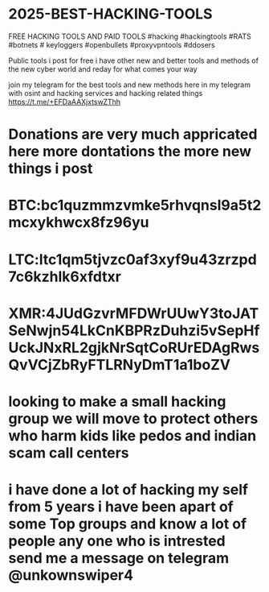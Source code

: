 # 2025-BEST-HACKING-TOOLS 
FREE HACKING TOOLS AND PAID TOOLS #hacking #hackingtools #RATS #botnets # keyloggers #openbullets #proxyvpntools #ddosers

Public tools i post for free i have other new and better tools and methods of the new cyber world and reday for what comes your way 

join my telegram for the best tools and new methods here in my telegram with osint and hacking services and hacking related things   https://t.me/+EFDaAAXjxtswZThh
# Donations are very much appricated here more dontations the more new things i post 
# BTC:bc1quzmmzvmke5rhvqnsl9a5t2mcxykhwcx8fz96yu
# LTC:ltc1qm5tjvzc0af3xyf9u43zrzpd7c6kzhlk6xfdtxr
# XMR:4JUdGzvrMFDWrUUwY3toJATSeNwjn54LkCnKBPRzDuhzi5vSepHfUckJNxRL2gjkNrSqtCoRUrEDAgRwsQvVCjZbRyFTLRNyDmT1a1boZV

# looking to make a small hacking group we will move to protect others who harm kids like pedos and indian scam call centers
# i have done a lot of hacking my self from 5 years i have been apart of some Top groups and know a lot of people any one who is intrested send me a message on telegram @unkownswiper4
